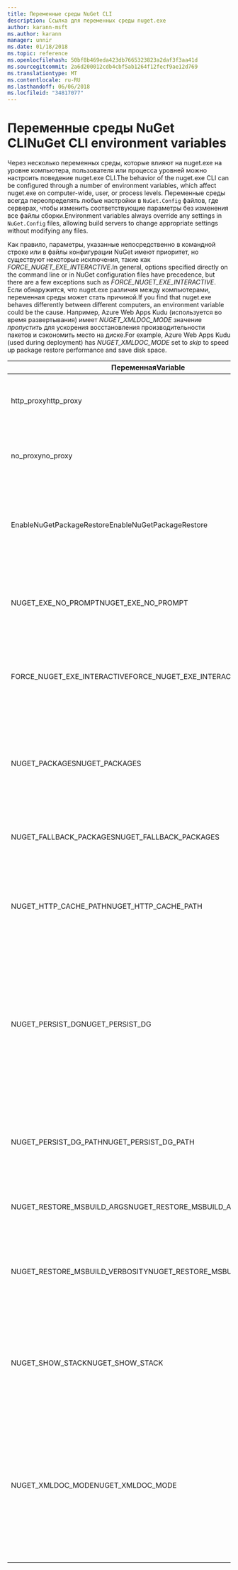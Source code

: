 ```yaml
---
title: Переменные среды NuGet CLI
description: Ссылка для переменных среды nuget.exe
author: karann-msft
ms.author: karann
manager: unnir
ms.date: 01/18/2018
ms.topic: reference
ms.openlocfilehash: 50bf8b469eda423db7665323823a2daf3f3aa41d
ms.sourcegitcommit: 2a6d200012cdb4cbf5ab1264f12fecf9ae12d769
ms.translationtype: MT
ms.contentlocale: ru-RU
ms.lasthandoff: 06/06/2018
ms.locfileid: "34817077"
---
```

# <a name="nuget-cli-environment-variables"></a><span data-ttu-id="939ab-103">Переменные среды NuGet CLI</span><span class="sxs-lookup"><span data-stu-id="939ab-103">NuGet CLI environment variables</span></span>

<span data-ttu-id="939ab-104">Через несколько переменных среды, которые влияют на nuget.exe на уровне компьютера, пользователя или процесса уровней можно настроить поведение nuget.exe CLI.</span><span class="sxs-lookup"><span data-stu-id="939ab-104">The behavior of the nuget.exe CLI can be configured through a number of environment variables, which affect nuget.exe on computer-wide, user, or process levels.</span></span> <span data-ttu-id="939ab-105">Переменные среды всегда переопределять любые настройки в `NuGet.Config` файлов, где серверах, чтобы изменить соответствующие параметры без изменения все файлы сборки.</span><span class="sxs-lookup"><span data-stu-id="939ab-105">Environment variables always override any settings in `NuGet.Config` files, allowing build servers to change appropriate settings without modifying any files.</span></span>

<span data-ttu-id="939ab-106">Как правило, параметры, указанные непосредственно в командной строке или в файлы конфигурации NuGet имеют приоритет, но существуют некоторые исключения, такие как *FORCE_NUGET_EXE_INTERACTIVE*.</span><span class="sxs-lookup"><span data-stu-id="939ab-106">In general, options specified directly on the command line or in NuGet configuration files have precedence, but there are a few exceptions such as *FORCE_NUGET_EXE_INTERACTIVE*.</span></span> <span data-ttu-id="939ab-107">Если обнаружится, что nuget.exe различия между компьютерами, переменная среды может стать причиной.</span><span class="sxs-lookup"><span data-stu-id="939ab-107">If you find that nuget.exe behaves differently between different computers, an environment variable could be the cause.</span></span> <span data-ttu-id="939ab-108">Например, Azure Web Apps Kudu (используется во время развертывания) имеет *NUGET_XMLDOC_MODE* значение *пропустить* для ускорения восстановления производительности пакетов и сэкономить место на диске.</span><span class="sxs-lookup"><span data-stu-id="939ab-108">For example, Azure Web Apps Kudu (used during deployment) has *NUGET_XMLDOC_MODE* set to *skip* to speed up package restore performance and save disk space.</span></span>

| <span data-ttu-id="939ab-109">Переменная</span><span class="sxs-lookup"><span data-stu-id="939ab-109">Variable</span></span> | <span data-ttu-id="939ab-110">Описание:</span><span class="sxs-lookup"><span data-stu-id="939ab-110">Description</span></span> | <span data-ttu-id="939ab-111">Примечания</span><span class="sxs-lookup"><span data-stu-id="939ab-111">Remarks</span></span> |
| --- | --- | --- |
| <span data-ttu-id="939ab-112">http_proxy</span><span class="sxs-lookup"><span data-stu-id="939ab-112">http_proxy</span></span> | <span data-ttu-id="939ab-113">Прокси-сервер HTTP для операции NuGet HTTP.</span><span class="sxs-lookup"><span data-stu-id="939ab-113">Http proxy used for NuGet HTTP operations.</span></span> | <span data-ttu-id="939ab-114">Это может быть задано как `http://<username>:<password>@proxy.com`.</span><span class="sxs-lookup"><span data-stu-id="939ab-114">This would be specified as `http://<username>:<password>@proxy.com`.</span></span> |
| <span data-ttu-id="939ab-115">no_proxy</span><span class="sxs-lookup"><span data-stu-id="939ab-115">no_proxy</span></span> | <span data-ttu-id="939ab-116">Настраивает домены, которые можно обойти с помощью прокси-сервера.</span><span class="sxs-lookup"><span data-stu-id="939ab-116">Configures domains to bypass from using proxy.</span></span> | <span data-ttu-id="939ab-117">Указан в качестве доменов, разделенных точкой с запятой (,).</span><span class="sxs-lookup"><span data-stu-id="939ab-117">Specified as domains separated by comma (,).</span></span> |
| <span data-ttu-id="939ab-118">EnableNuGetPackageRestore</span><span class="sxs-lookup"><span data-stu-id="939ab-118">EnableNuGetPackageRestore</span></span> | <span data-ttu-id="939ab-119">Флаг, если NuGet должен неявно дать согласие Если, который требуется пакет при восстановлении.</span><span class="sxs-lookup"><span data-stu-id="939ab-119">Flag for if NuGet should implicitly grant consent if that's required by package on restore.</span></span> | <span data-ttu-id="939ab-120">Указанный флаг рассматривается как *true* или *1*, любое другое значение, рассматриваются как флаг не задан.</span><span class="sxs-lookup"><span data-stu-id="939ab-120">Specified flag is treated as *true* or *1*, any other value treated as flag not set.</span></span> |
| <span data-ttu-id="939ab-121">NUGET_EXE_NO_PROMPT</span><span class="sxs-lookup"><span data-stu-id="939ab-121">NUGET_EXE_NO_PROMPT</span></span> | <span data-ttu-id="939ab-122">Предотвращает exe-файла для запроса учетных данных.</span><span class="sxs-lookup"><span data-stu-id="939ab-122">Prevents the exe for prompting for credentials.</span></span> | <span data-ttu-id="939ab-123">Любое значение, за исключением того, null или пустую строку будет рассматриваться как флаг набор/true.</span><span class="sxs-lookup"><span data-stu-id="939ab-123">Any value except null or empty string will be treated as this flag set/true.</span></span> |
| <span data-ttu-id="939ab-124">FORCE_NUGET_EXE_INTERACTIVE</span><span class="sxs-lookup"><span data-stu-id="939ab-124">FORCE_NUGET_EXE_INTERACTIVE</span></span> | <span data-ttu-id="939ab-125">Глобальную переменную среды для принудительного интерактивный режим.</span><span class="sxs-lookup"><span data-stu-id="939ab-125">Global environment variable to force interactive mode.</span></span> | <span data-ttu-id="939ab-126">Любое значение, за исключением того, null или пустую строку будет рассматриваться как флаг набор/true.</span><span class="sxs-lookup"><span data-stu-id="939ab-126">Any value except null or empty string will be treated as this flag set/true.</span></span> |
| <span data-ttu-id="939ab-127">NUGET_PACKAGES</span><span class="sxs-lookup"><span data-stu-id="939ab-127">NUGET_PACKAGES</span></span> | <span data-ttu-id="939ab-128">Путь, используемый для *глобального пакеты* папки, как описано в статье [управление глобального пакетами и папками кэша](../consume-packages/managing-the-global-packages-and-cache-folders.md).</span><span class="sxs-lookup"><span data-stu-id="939ab-128">Path to use for the *global-packages* folder as described on [Managing the global packages and cache folders](../consume-packages/managing-the-global-packages-and-cache-folders.md).</span></span> | <span data-ttu-id="939ab-129">Указан как абсолютный путь.</span><span class="sxs-lookup"><span data-stu-id="939ab-129">Specified as absolute path.</span></span> |
| <span data-ttu-id="939ab-130">NUGET_FALLBACK_PACKAGES</span><span class="sxs-lookup"><span data-stu-id="939ab-130">NUGET_FALLBACK_PACKAGES</span></span> | <span data-ttu-id="939ab-131">Глобальные пакеты резервной папки.</span><span class="sxs-lookup"><span data-stu-id="939ab-131">Global fallback packages folders.</span></span> | <span data-ttu-id="939ab-132">Абсолютный папку путей, разделенных точкой с запятой (;).</span><span class="sxs-lookup"><span data-stu-id="939ab-132">Absolute folder paths separated by semicolon (;).</span></span> |
| <span data-ttu-id="939ab-133">NUGET_HTTP_CACHE_PATH</span><span class="sxs-lookup"><span data-stu-id="939ab-133">NUGET_HTTP_CACHE_PATH</span></span> | <span data-ttu-id="939ab-134">Путь, используемый для *кэша http* папки, как описано в статье [управление глобального пакетами и папками кэша](../consume-packages/managing-the-global-packages-and-cache-folders.md).</span><span class="sxs-lookup"><span data-stu-id="939ab-134">Path to use for the *http-cache* folder as described on [Managing the global packages and cache folders](../consume-packages/managing-the-global-packages-and-cache-folders.md).</span></span> | <span data-ttu-id="939ab-135">Указан как абсолютный путь.</span><span class="sxs-lookup"><span data-stu-id="939ab-135">Specified as absolute path.</span></span> |
| <span data-ttu-id="939ab-136">NUGET_PERSIST_DG</span><span class="sxs-lookup"><span data-stu-id="939ab-136">NUGET_PERSIST_DG</span></span> | <span data-ttu-id="939ab-137">Флаг, указывающий, должны сохраняться файлы dg (данные, собранные из MSBuild).</span><span class="sxs-lookup"><span data-stu-id="939ab-137">Flag indicating if dg files (data collected from MSBuild) should be persisted.</span></span> | <span data-ttu-id="939ab-138">Указанный в виде *true* или *false* (по умолчанию), если не задано NUGET_PERSIST_DG_PATH будет храниться временный каталог (NuGetScratch папку в текущем каталоге temp среды).</span><span class="sxs-lookup"><span data-stu-id="939ab-138">Specified as *true* or *false* (default), if NUGET_PERSIST_DG_PATH not set will be stored to temporary directory (NuGetScratch folder in current environment temp directory).</span></span> |
| <span data-ttu-id="939ab-139">NUGET_PERSIST_DG_PATH</span><span class="sxs-lookup"><span data-stu-id="939ab-139">NUGET_PERSIST_DG_PATH</span></span> | <span data-ttu-id="939ab-140">Путь для сохранения файлов dg.</span><span class="sxs-lookup"><span data-stu-id="939ab-140">Path to persist dg files.</span></span> | <span data-ttu-id="939ab-141">Указан как абсолютный путь, этот параметр используется, только если *NUGET_PERSIST_DG* задано значение true.</span><span class="sxs-lookup"><span data-stu-id="939ab-141">Specified as absolute path, this option is only used when *NUGET_PERSIST_DG* is set to true.</span></span> |
| <span data-ttu-id="939ab-142">NUGET_RESTORE_MSBUILD_ARGS</span><span class="sxs-lookup"><span data-stu-id="939ab-142">NUGET_RESTORE_MSBUILD_ARGS</span></span> | <span data-ttu-id="939ab-143">Задает дополнительные аргументы MSBuild.</span><span class="sxs-lookup"><span data-stu-id="939ab-143">Sets additional MSBuild arguments.</span></span> | |
| <span data-ttu-id="939ab-144">NUGET_RESTORE_MSBUILD_VERBOSITY</span><span class="sxs-lookup"><span data-stu-id="939ab-144">NUGET_RESTORE_MSBUILD_VERBOSITY</span></span> | <span data-ttu-id="939ab-145">Задает уровень детализации журнала MSBuild.</span><span class="sxs-lookup"><span data-stu-id="939ab-145">Sets the MSBuild log verbosity.</span></span> | <span data-ttu-id="939ab-146">Значение по умолчанию — *тихий* («/ v: q»).</span><span class="sxs-lookup"><span data-stu-id="939ab-146">Default is *quiet* ("/v:q").</span></span> <span data-ttu-id="939ab-147">Возможные значения *q [uiet]*, *m [минимальной]*, *n [ычный]*, *d [бные]*, и *diag [nostic]*.</span><span class="sxs-lookup"><span data-stu-id="939ab-147">Possible values *q[uiet]*, *m[inimal]*, *n[ormal]*, *d[etailed]*, and *diag[nostic]*.</span></span> |
| <span data-ttu-id="939ab-148">NUGET_SHOW_STACK</span><span class="sxs-lookup"><span data-stu-id="939ab-148">NUGET_SHOW_STACK</span></span> | <span data-ttu-id="939ab-149">Определяет, следует ли отображать полные сведения об исключении (включая трассировку стека) для пользователя.</span><span class="sxs-lookup"><span data-stu-id="939ab-149">Determines whether the full exception (including stack trace) should be displayed to the user.</span></span> | <span data-ttu-id="939ab-150">Указанный в виде *true* или *false* (по умолчанию).</span><span class="sxs-lookup"><span data-stu-id="939ab-150">Specified as *true* or *false* (default).</span></span> |
| <span data-ttu-id="939ab-151">NUGET_XMLDOC_MODE</span><span class="sxs-lookup"><span data-stu-id="939ab-151">NUGET_XMLDOC_MODE</span></span> | <span data-ttu-id="939ab-152">Определяет, как должны обрабатываться извлечения файла документации XML сборки.</span><span class="sxs-lookup"><span data-stu-id="939ab-152">Determines how assemblies XML documentation file extraction should be handled.</span></span> | <span data-ttu-id="939ab-153">Поддерживаемые режимы *пропустить* (не извлечь файлы XML-документации), *сжимать* (хранить файлы XML-документа как ZIP-архив) или *нет* (по умолчанию, обрабатывать файлы XML-документа как обычный файлы).</span><span class="sxs-lookup"><span data-stu-id="939ab-153">Supported modes are *skip* (do not extract XML documentation files), *compress* (store XML doc files as a zip archive) or *none* (default, treat XML doc files as regular files).</span></span> |

